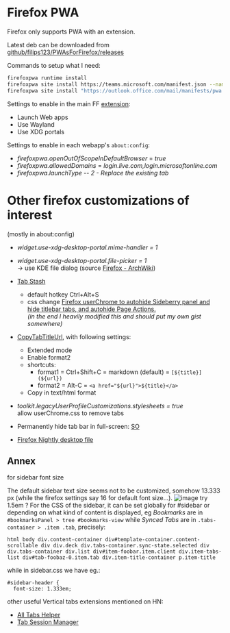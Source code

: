 # Firefox PWA

Firefox only supports PWA with an extension.

Latest deb can be downloaded from [github/filips123/PWAsForFirefox/releases](https://github.com/filips123/PWAsForFirefox/releases)

Commands to setup what I need:

```bash
firefoxpwa runtime install
firefoxpwa site install https://teams.microsoft.com/manifest.json --name "MS Teams FF"
firefoxpwa site install "https://outlook.office.com/mail/manifests/pwa.json?culture=en" --name "Outlook FF"
```

Settings to enable in the main FF [extension](https://addons.mozilla.org/firefox/addon/pwas-for-firefox/):

* Launch Web apps
* Use Wayland
* Use XDG portals

Settings to enable in each webapp's `about:config`:

* *firefoxpwa.openOutOfScopeInDefaultBrowser* = *true*
* *firefoxpwa.allowedDomains* =	*login.live.com,login.microsoftonline.com*
* *firefoxpwa.launchType* -- *2 - Replace the existing tab*


# Other firefox customizations of interest

(mostly in about:config)

* _widget.use-xdg-desktop-portal.mime-handler	= 1_
* _widget.use-xdg-desktop-portal.file-picker = 1_
  <br>→ use KDE file dialog (source [Firefox - ArchWiki](https://wiki.archlinux.org/title/Firefox))

* [Tab Stash](https://addons.mozilla.org/en-US/firefox/addon/tab-stash/)
  * default hotkey Ctrl+Alt+S
  * css change <a href="https://gist.github.com/BrianGilbert/1ad7e3931406f485a86a35aefb0aa1b1">Firefox userChrome to autohide Sideberry panel and hide titlebar tabs, and autohide Page Actions.</a>
  <br>*(in the end I heavily modified this and should put my own gist somewhere)*

* [CopyTabTitleUrl](https://addons.mozilla.org/en-GB/firefox/addon/copytabtitleurl/), with following settings:
  * Extended mode
  * Enable format2
  * shortcuts:
    * format1 = Ctrl+Shift+C = markdown (default) = `[${title}](${url})`
    * format2 = Alt-C = `<a href="${url}">${title}</a>`
  * Copy in text/html format

* _toolkit.legacyUserProfileCustomizations.stylesheets = true_
<br> allow userChrome.css to remove tabs

* Permanently hide tab bar in full-screen: [SO](https://superuser.com/a/1750613)
* <a href="https://gist.github.com/zzag/e2f0a5e022b726466c29afa3d497a3fc">Firefox Nightly desktop file</a>

## Annex

for sidebar font size

The default sidebar text size seems not to be customized, somehow 13.333 px (while the firefox settings say 16 for default font size...).
![image](https://github.com/eddy-geek/TIL/assets/2772505/1b452c92-39a4-4009-9b51-97c0f1bcd282)
try 1.5em ?
For the CSS of the sidebar, it can be set globally for #sidebar or depending on what kind of content is displayed, eg *Bookmarks* are in `#bookmarksPanel > tree #bookmarks-view` while *Synced Tabs* are in `.tabs-container > .item .tab`, precisely:

```
html body div.content-container div#template-container.content-scrollable div div.deck div.tabs-container.sync-state.selected div div.tabs-container div.list div#item-foobar.item.client div.item-tabs-list div#tab-foobaz-0.item.tab div.item-title-container p.item-title
```

while in sidebar.css we have eg.:

```
#sidebar-header {
  font-size: 1.333em;
```

other useful Vertical tabs extensions mentioned on HN:
* [All Tabs Helper](https://addons.mozilla.org/en-US/firefox/addon/all-tabs-helper/)
* [Tab Session Manager](https://addons.mozilla.org/en-US/firefox/addon/tab-session-manager/)
